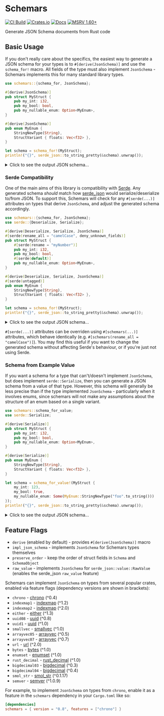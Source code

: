 # Schemars

[![CI Build](https://img.shields.io/github/actions/workflow/status/GREsau/schemars/ci.yml?branch=master&logo=GitHub)](https://github.com/GREsau/schemars/actions)
[![Crates.io](https://img.shields.io/crates/v/schemars)](https://crates.io/crates/schemars)
[![Docs](https://docs.rs/schemars/badge.svg)](https://docs.rs/schemars)
[![MSRV 1.60+](https://img.shields.io/badge/schemars-rustc_1.60+-lightgray.svg)](https://blog.rust-lang.org/2022/04/07/Rust-1.60.0.html)

Generate JSON Schema documents from Rust code

## Basic Usage

If you don't really care about the specifics, the easiest way to generate a JSON schema for your types is to `#[derive(JsonSchema)]` and use the `schema_for!` macro. All fields of the type must also implement `JsonSchema` - Schemars implements this for many standard library types.

```rust
use schemars::{schema_for, JsonSchema};

#[derive(JsonSchema)]
pub struct MyStruct {
    pub my_int: i32,
    pub my_bool: bool,
    pub my_nullable_enum: Option<MyEnum>,
}

#[derive(JsonSchema)]
pub enum MyEnum {
    StringNewType(String),
    StructVariant { floats: Vec<f32> },
}

let schema = schema_for!(MyStruct);
println!("{}", serde_json::to_string_pretty(&schema).unwrap());
```

<details>
<summary>Click to see the output JSON schema...</summary>

```json
{
  "$schema": "https://json-schema.org/draft/2020-12/schema",
  "title": "MyStruct",
  "type": "object",
  "properties": {
    "my_bool": {
      "type": "boolean"
    },
    "my_int": {
      "type": "integer",
      "format": "int32"
    },
    "my_nullable_enum": {
      "anyOf": [
        {
          "$ref": "#/$defs/MyEnum"
        },
        {
          "type": "null"
        }
      ]
    }
  },
  "required": ["my_int", "my_bool"],
  "$defs": {
    "MyEnum": {
      "oneOf": [
        {
          "type": "object",
          "properties": {
            "StringNewType": {
              "type": "string"
            }
          },
          "additionalProperties": false,
          "required": ["StringNewType"]
        },
        {
          "type": "object",
          "properties": {
            "StructVariant": {
              "type": "object",
              "properties": {
                "floats": {
                  "type": "array",
                  "items": {
                    "type": "number",
                    "format": "float"
                  }
                }
              },
              "required": ["floats"]
            }
          },
          "additionalProperties": false,
          "required": ["StructVariant"]
        }
      ]
    }
  }
}
```

</details>

### Serde Compatibility

One of the main aims of this library is compatibility with [Serde](https://github.com/serde-rs/serde). Any generated schema _should_ match how [serde_json](https://github.com/serde-rs/json) would serialize/deserialize to/from JSON. To support this, Schemars will check for any `#[serde(...)]` attributes on types that derive `JsonSchema`, and adjust the generated schema accordingly.

```rust
use schemars::{schema_for, JsonSchema};
use serde::{Deserialize, Serialize};

#[derive(Deserialize, Serialize, JsonSchema)]
#[serde(rename_all = "camelCase", deny_unknown_fields)]
pub struct MyStruct {
    #[serde(rename = "myNumber")]
    pub my_int: i32,
    pub my_bool: bool,
    #[serde(default)]
    pub my_nullable_enum: Option<MyEnum>,
}

#[derive(Deserialize, Serialize, JsonSchema)]
#[serde(untagged)]
pub enum MyEnum {
    StringNewType(String),
    StructVariant { floats: Vec<f32> },
}

let schema = schema_for!(MyStruct);
println!("{}", serde_json::to_string_pretty(&schema).unwrap());
```

<details>
<summary>Click to see the output JSON schema...</summary>

```json
{
  "$schema": "https://json-schema.org/draft/2020-12/schema",
  "title": "MyStruct",
  "type": "object",
  "properties": {
    "myBool": {
      "type": "boolean"
    },
    "myNullableEnum": {
      "anyOf": [
        {
          "$ref": "#/$defs/MyEnum"
        },
        {
          "type": "null"
        }
      ],
      "default": null
    },
    "myNumber": {
      "type": "integer",
      "format": "int32"
    }
  },
  "additionalProperties": false,
  "required": ["myNumber", "myBool"],
  "$defs": {
    "MyEnum": {
      "anyOf": [
        {
          "type": "string"
        },
        {
          "type": "object",
          "properties": {
            "floats": {
              "type": "array",
              "items": {
                "type": "number",
                "format": "float"
              }
            }
          },
          "required": ["floats"]
        }
      ]
    }
  }
}
```

</details>

`#[serde(...)]` attributes can be overriden using `#[schemars(...)]` attributes, which behave identically (e.g. `#[schemars(rename_all = "camelCase")]`). You may find this useful if you want to change the generated schema without affecting Serde's behaviour, or if you're just not using Serde.

### Schema from Example Value

If you want a schema for a type that can't/doesn't implement `JsonSchema`, but does implement `serde::Serialize`, then you can generate a JSON schema from a value of that type. However, this schema will generally be less precise than if the type implemented `JsonSchema` - particularly when it involves enums, since schemars will not make any assumptions about the structure of an enum based on a single variant.

```rust
use schemars::schema_for_value;
use serde::Serialize;

#[derive(Serialize)]
pub struct MyStruct {
    pub my_int: i32,
    pub my_bool: bool,
    pub my_nullable_enum: Option<MyEnum>,
}

#[derive(Serialize)]
pub enum MyEnum {
    StringNewType(String),
    StructVariant { floats: Vec<f32> },
}

let schema = schema_for_value!(MyStruct {
    my_int: 123,
    my_bool: true,
    my_nullable_enum: Some(MyEnum::StringNewType("foo".to_string()))
});
println!("{}", serde_json::to_string_pretty(&schema).unwrap());
```

<details>
<summary>Click to see the output JSON schema...</summary>

```json
{
  "$schema": "http://json-schema.org/draft-07/schema#",
  "title": "MyStruct",
  "examples": [
    {
      "my_bool": true,
      "my_int": 123,
      "my_nullable_enum": {
        "StringNewType": "foo"
      }
    }
  ],
  "type": "object",
  "properties": {
    "my_bool": {
      "type": "boolean"
    },
    "my_int": {
      "type": "integer"
    },
    "my_nullable_enum": true
  }
}
```

</details>

## Feature Flags

- `derive` (enabled by default) - provides `#[derive(JsonSchema)]` macro
- `impl_json_schema` - implements `JsonSchema` for Schemars types themselves
- `preserve_order` - keep the order of struct fields in `Schema` and `SchemaObject`
- `raw_value` - implements `JsonSchema` for `serde_json::value::RawValue` (enables the serde_json `raw_value` feature)

Schemars can implement `JsonSchema` on types from several popular crates, enabled via feature flags (dependency versions are shown in brackets):

- `chrono` - [chrono](https://crates.io/crates/chrono) (^0.4)
- `indexmap1` - [indexmap](https://crates.io/crates/indexmap) (^1.2)
- `indexmap2` - [indexmap](https://crates.io/crates/indexmap) (^2.0)
- `either` - [either](https://crates.io/crates/either) (^1.3)
- `uuid08` - [uuid](https://crates.io/crates/uuid) (^0.8)
- `uuid1` - [uuid](https://crates.io/crates/uuid) (^1.0)
- `smallvec` - [smallvec](https://crates.io/crates/smallvec) (^1.0)
- `arrayvec05` - [arrayvec](https://crates.io/crates/arrayvec) (^0.5)
- `arrayvec07` - [arrayvec](https://crates.io/crates/arrayvec) (^0.7)
- `url` - [url](https://crates.io/crates/url) (^2.0)
- `bytes` - [bytes](https://crates.io/crates/bytes) (^1.0)
- `enumset` - [enumset](https://crates.io/crates/enumset) (^1.0)
- `rust_decimal` - [rust_decimal](https://crates.io/crates/rust_decimal) (^1.0)
- `bigdecimal03` - [bigdecimal](https://crates.io/crates/bigdecimal) (^0.3)
- `bigdecimal04` - [bigdecimal](https://crates.io/crates/bigdecimal) (^0.4)
- `smol_str` - [smol_str](https://crates.io/crates/smol_str) (^0.1.17)
- `semver` - [semver](https://crates.io/crates/semver) (^1.0.9)

For example, to implement `JsonSchema` on types from `chrono`, enable it as a feature in the `schemars` dependency in your `Cargo.toml` like so:

```toml
[dependencies]
schemars = { version = "0.8", features = ["chrono"] }
```
